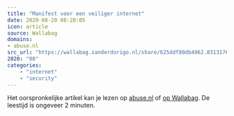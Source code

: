 ```yaml
---
title: "Manifest voor een veiliger internet"
date: 2020-08-20 08:28:05
icon: article
source: Wallabag
domains:
- abuse.nl
src_url: "https://wallabag.sanderdorigo.nl/share/625ddf80db4962.83131764"
2020: "08"
categories:
    - "internet"
    - "security"
---
```

Het oorspronkelijke artikel kan je lezen op [abuse.nl](https://www.abuse.nl/manifest/) of [op Wallabag](https://wallabag.sanderdorigo.nl/share/625ddf80db4962.83131764). De leestijd is ongeveer 2 minuten.